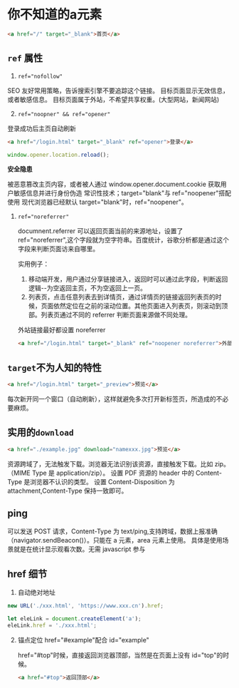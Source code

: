 # 你不知道的<a>a</a>元素

```html
<a href="/" target="_blank">首页</a>
```

## `ref` 属性

1. `ref="nofollow"`

SEO 友好常用策略，告诉搜索引擎不要追踪这个链接。
目标页面显示无效信息，或者敏感信息。
目标页面属于外站，不希望共享权重。(大型网站，新闻网站)

2. `ref="noopner" && ref="opener"`

登录成功后主页自动刷新

```html
<a href="/login.html" target="_blank" ref="opener">登录</a>
```

```js
window.opener.location.reload();
```

**安全隐患**

被恶意篡改主页内容，或者被人通过 window.opener.document.cookie 获取用户敏感信息并进行身份伪造
常识性技术；target="blank"与 ref="noopener"搭配使用
现代浏览器已经默认 target="blank"时，ref="noopener"。

1. `ref="noreferrer"`

   documnent.referrer 可以返回页面当前的来源地址，设置了 ref="noreferrer",这个字段就为空字符串。百度统计，谷歌分析都是通过这个字段来判断页面访来自哪里。

   实用例子：

   1. 移动端开发，用户通过分享链接进入，返回时可以通过此字段，判断返回逻辑--为空返回主页，不为空返回上一页。
   2. 列表页，点击任意列表去到详情页，通过详情页的链接返回列表页的时候，页面依然定位在之前的滚动位置。其他页面进入列表页，则滚动到顶部。列表页通过不同的 referrer 判断页面来源做不同处理。

   外站链接最好都设置 noreferrer

   ```html
   <a href="/login.html" target="_blank" ref="noopener noreferrer">外部网站</a>
   ```

## `target`不为人知的特性

```html
<a href="/login.html" target="_preview">预览</a>
```

每次新开同一个窗口（自动刷新），这样就避免多次打开新标签页，所造成的不必要麻烦。

## 实用的`download`

```html
<a href="./example.jpg" download="namexxx.jpg">预览</a>
```

资源跨域了，无法触发下载。浏览器无法识别该资源，直接触发下载。比如 zip。（MIME Type 是 application/zip）。
设置 PDF 资源的 header 中的 Content-Type 是浏览器不认识的类型。
设置 Content-Disposition 为 attachment,Content-Type 保持一致即可。

## ping

可以发送 POST 请求，Content-Type 为 text/ping,支持跨域，数据上报准确（navigator.sendBeacon()）。只能在 a 元素，area 元素上使用。
具体是使用场景就是在统计显示观看次数。无需 javascript 参与

## href 细节

1. 自动绝对地址

```js
new URL('./xxx.html', 'https://www.xxx.cn').href;

let eleLink = document.createElement('a');
eleLink.href = './xxx.html';
```

2. 锚点定位
   href="#example"配合 id="example"

   href="#top"时候，直接返回浏览器顶部，当然是在页面上没有 id="top"的时候。

   ```html
   <a href="#top">返回顶部</a>
   ```

